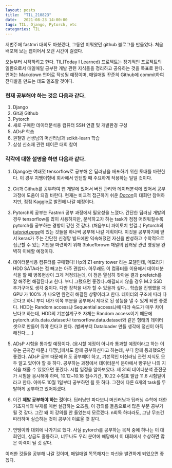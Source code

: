 ```yaml
---
layout: posts
title:  "TIL_210823"
date:   2021-08-23 14:00:00
tags: TIL, Django, Pytorch, etc
categories: TIL
---
```


저번주에 fastmri 대회도 마쳤겠다, 그동안 미뤄왔던 github 블로그를 만들었다. 
처음 배포해 보는 웹이어서 오랜 시간이 걸렸다. 

오늘부터 시작하려고 한다. 
TIL(Today I Learned) 프로젝트는 장기적인 프로젝트의 일환으로서 매일매일 공부한 개발 관련 지식들을 정리하고 공유하는 것을 목표로 한다. 
언어는 Markdown 언어로 작성될 예정이며, 매일매일 꾸준히 Github에 commit하여 잔디밭을 만드는 데도 일조할 것이다. 

### 현재 공부해야 하는 것은 다음과 같다. 
1. Django
2. Git과 Github
3. Pytorch
4. 새로 구매한 데이터분석용 컴퓨터 SSH 연결 및 개발환경 구성
5. ADsP 학습
6. 권철민 선생님의 머신러닝과 scikit-learn 학습
7. 삼성 신소재 관련 데이콘 대회 참여

### 각각에 대한 설명을 하면 다음과 같다. 
1. Django는 여태껏 tensorflow로 공부해 온 딥러닝을 배포하기 위한 토대를 마련한다. 이 경우 지땡이형네 회사에서 인턴할 때 주요하게 작용하는 일일 것이다. 

2. Git과 Github를 공부하여 웹 개발에 있어서 버전 관리와 데이터분석에 있어서 공부 과정에 도움이 되길 바란다. 
현재는 비교적 접근하기 쉬운 [*Dacon*]의 대회만 참여하지만, 점점 Kaggle로 발전해 나갈 예정이다. 

3. Pytorch의 공부는 Fastmri 공부 과정에서 필요성을 느꼈다. 간단한 딥러닝 개발의 경우 tensorflow를 많이 사용하지만, 분석하고자 하는 task가 점점 어려워질수록 pytorch를 공부하는 경향이 강한 것 같다. 
(처음부터 파이토치 할걸..)
Pytorch의 [*tutorial page*]에 있는 것들을 하나씩 공부해 나갈 계획이다. 
이것을 공부하기에 앞서 keras가 주는 간단한 신경망 빌드에만 익숙해졌던 자신을 반성하고 수학적으로 접근할 수 있는 기반을 마련하기 위해 3blue1brown 채널의 딥러닝 관련 영상을 완벽히 이해할 예정이다. 

4. 데이터분석용 컴퓨터를 구매했다! Hp의 Z1 entry tower 라는 모델인데, 메모리가 HDD SATA라는 점 빼고는 아주 괜찮다. 아무래도 이 컴퓨터를 이용해서 데이터분석을 할 때 병목현상이 크게 걱정되는데, 
이 점은 열심히 찾아본 결과 prefetch를 잘 해주면 해결된다고 한다. 부디 그랬으면 좋겠다..해결되지 않을 경우 M.2 SSD 추가구매도 생각 중이다. 다만 장착을 내가 할 수 있을까 싶다...
학습을 진행했을 때 GPU 가 100% 가 나오면 완전히 해결된 상황이라고 한다. 데이터의 구조에 따라 다르다고 하니 부디 내가 이쪽 부분을 공부해서 제대로 된 성능을 낼 수 있게 되면 좋겠다. 
HDD는 Random access냐 Sequential access냐에 따라 속도가 매우 차이난다고 하는데, HDD의 기본설계구조 자체는 Random access이기 때문에 pytorch.utils.data.dataset나 tensorflow.data.dataset와 같은 형태의 데이터셋으로 만들어 줘야 한다고 한다. 
(벌써부터 Dataloader 만들 생각에 정신이 아득해진다.....)

5. ADsP 시험을 통과할 예정이다. (응시할 예정이 아니라 통과할 예정이라고 하는 이유는 근자감 때문.) 다땡님께서도 함께 공부하신다고 하는데, 부디 함께 통과했으면 좋겠다. ADsP 공부 때문에 R 도 공부해야 하고, 기본적인 머신러닝 관련 지식도 모두 알고 있어야 할 듯 하다. 
공부하는 과정에서 데이터분석 분야에서 빵꾸난 나의 지식을 채울 수 있었으면 좋겠다. 시험 일정을 알아보았다. 제 31회 데이터분석 준전문가 시험을 응시해야 하며, 10.12~10.18 접수기간, 10.22 수험표 발급 11.6 시험일이라고 한다. 아마도 10월 1일부터 공부하면 될 듯 하다. 
그전에 다른 6개의 task를 무탈하게 공부하고 있어야겠다. 

6. 이건 **제발 공부해야 하는 것**이다. 딥러닝만 파다보니 머신러닝과 딥러닝 수학에 대한 기초지식의 부재를 매번 실감하는 요즈음, 이 강의를 들음으로서 많은 부분 공부가 될 것 같다. 그간 왜 이 강의를 안 들었는지 모르겠다. 
n회독 하더라도, 그냥 무조건 따라하며 실습하는 것이 공부에 이로울 것 같다. 

7. 연땡이와 대회에 나가기로 했다. 사실 pytorch를 공부하는 목적 중에 하나는 이 대회인데, 상금도 훌륭하고, 너무나도 우리 분야에 해당해서 이 대회에서 수상하면 많은 이력이 될 것 같다. 

이러한 것들을 공부해 나갈 것이며, 매일매일 똑똑해지는 자신을 발견하게 되었으면 좋겠다. 

[*Dacon*]: https://dacon.io
[*tutorial page*]: https://tutorials.pytorch.kr/